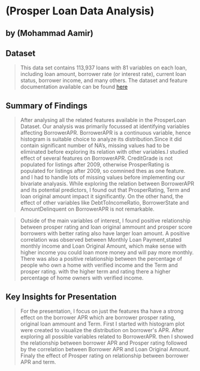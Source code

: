# (Prosper Loan Data Analysis)
## by (Mohammad Aamir)


## Dataset

> This data set contains 113,937 loans with 81 variables on each loan, including loan amount, borrower rate (or interest rate), current loan status, borrower income, and many others. The dataset and feature documentation available can be found [here](https://www.kaggle.com/imsparsh/lending-club-loan-dataset-2007-2011)



## Summary of Findings

> After analysing all the related features available in the ProsperLoan Dataset. Our analysis was primarily focussed at identifying variables affecting BorrowerAPR. BorrowerAPR is a continuous variable, hence histogram is suitable choice to analyze its distribution.Since it did contain significant number of NA’s, missing values had to be eliminated before exploring its relation with other variables.I studied effect of several features on BorrowerAPR. CreditGrade is not populated for listings after 2009, otherwise ProsperRating is populated for listings after 2009, so comnined thes as one feature. and I had to handle lots of missing values before implementing our bivariate analyasis. While exploring the relation between BorrowerAPR and its potential predictors, I found out that ProsperRating, Term and loan original amount impact it significantly. On the other hand, the effect of other variables like DebtToIncomeRatio, BorrowerState and AmountDelinquent on BorrowerAPR is not remarkable.

> Outside of the main variables of interest, I found positive relationship between prosper rating and loan original ammount and prosper score borrowers with better rating also have larger loan amount. A positive correlation was observed between Monthly Loan Payment,stated monthly income and Loan Original Amount, which make sense with higher income you could loan more money and will pay more monthly. There was also a positive relationship between the percentage of people who own a home with verified income and the Term and prosper rating. with the higher term and rating there a higher percentage of home owners with verified income.



## Key Insights for Presentation

> For the presentation, I focus on just the features tha have a strong effect on the borrower APR which are borrower prosper rating, original loan ammount and Term. First I started with histogram plot were created to visualize the distribution on borrower's APR. After exploring all possible variables related to BorrowerAPR. then I showed the relationship between borrower APR and Prosper rating followed by the correlation between Borrower APR and Loan Original Amount. Finaly the effect of Prosper rating on relationship between borrower APR and term.
